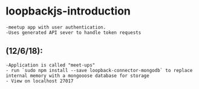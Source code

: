 # loopbackjs-introduction
	-meetup app with user authentication.
	-Uses generated API sever to handle token requests

## (12/6/18):
	-Application is called "meet-ups"
	- run `sudo npm install --save loopback-connector-mongodb` to replace internal memory with a mongooose database for storage
	- View on localhost 27017
